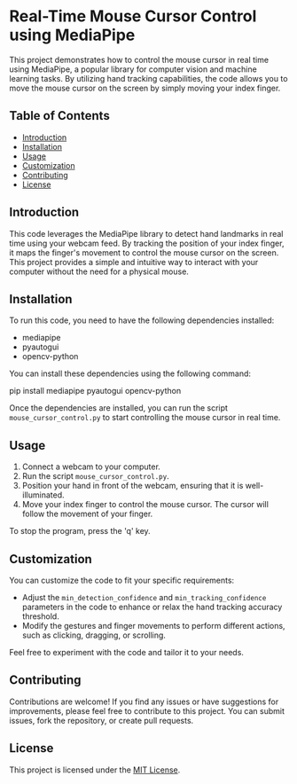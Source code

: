 # Real-Time Mouse Cursor Control using MediaPipe

This project demonstrates how to control the mouse cursor in real time using MediaPipe, a popular library for computer vision and machine learning tasks. By utilizing hand tracking capabilities, the code allows you to move the mouse cursor on the screen by simply moving your index finger.

## Table of Contents

- [Introduction](#introduction)
- [Installation](#installation)
- [Usage](#usage)
- [Customization](#customization)
- [Contributing](#contributing)
- [License](#license)

## Introduction

This code leverages the MediaPipe library to detect hand landmarks in real time using your webcam feed. By tracking the position of your index finger, it maps the finger's movement to control the mouse cursor on the screen. This project provides a simple and intuitive way to interact with your computer without the need for a physical mouse.

## Installation

To run this code, you need to have the following dependencies installed:

- mediapipe
- pyautogui
- opencv-python

You can install these dependencies using the following command:

pip install mediapipe pyautogui opencv-python


Once the dependencies are installed, you can run the script `mouse_cursor_control.py` to start controlling the mouse cursor in real time.

## Usage

1. Connect a webcam to your computer.
2. Run the script `mouse_cursor_control.py`.
3. Position your hand in front of the webcam, ensuring that it is well-illuminated.
4. Move your index finger to control the mouse cursor. The cursor will follow the movement of your finger.

To stop the program, press the 'q' key.

## Customization

You can customize the code to fit your specific requirements:

- Adjust the `min_detection_confidence` and `min_tracking_confidence` parameters in the code to enhance or relax the hand tracking accuracy threshold.
- Modify the gestures and finger movements to perform different actions, such as clicking, dragging, or scrolling.

Feel free to experiment with the code and tailor it to your needs.

## Contributing

Contributions are welcome! If you find any issues or have suggestions for improvements, please feel free to contribute to this project. You can submit issues, fork the repository, or create pull requests.

## License

This project is licensed under the [MIT License](LICENSE).


